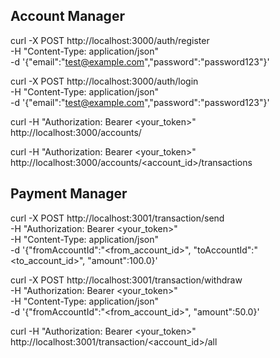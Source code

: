 ## Account Manager ##
curl -X POST http://localhost:3000/auth/register \
-H "Content-Type: application/json" \
-d '{"email":"test@example.com","password":"password123"}'

curl -X POST http://localhost:3000/auth/login \
-H "Content-Type: application/json" \
-d '{"email":"test@example.com","password":"password123"}'

curl -H "Authorization: Bearer <your_token>" \
http://localhost:3000/accounts/

curl -H "Authorization: Bearer <your_token>" \
http://localhost:3000/accounts/<account_id>/transactions


## Payment Manager ##
curl -X POST http://localhost:3001/transaction/send \
-H "Authorization: Bearer <your_token>" \
-H "Content-Type: application/json" \
-d '{"fromAccountId":"<from_account_id>", "toAccountId":"<to_account_id>", "amount":100.0}'

curl -X POST http://localhost:3001/transaction/withdraw \
-H "Authorization: Bearer <your_token>" \
-H "Content-Type: application/json" \
-d '{"fromAccountId":"<from_account_id>", "amount":50.0}'

curl -H "Authorization: Bearer <your_token>" \
http://localhost:3001/transaction/<account_id>/all

